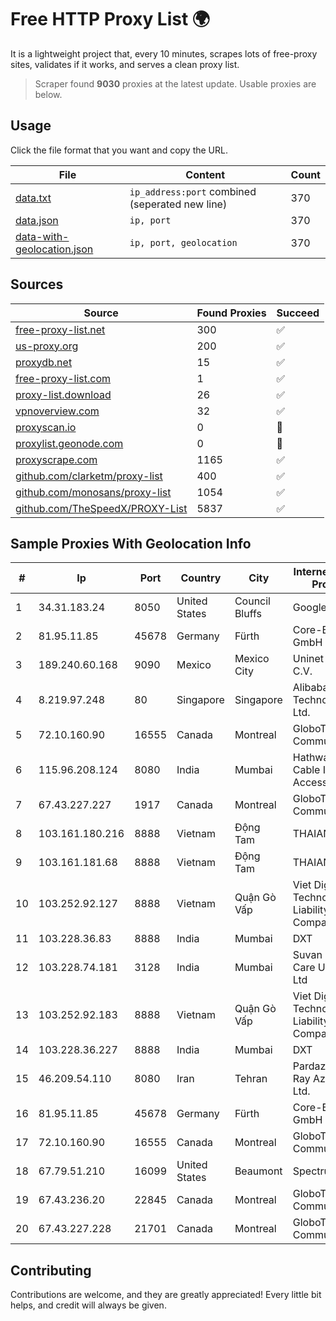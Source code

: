 
# Free HTTP Proxy List 🌍

It is a lightweight project that, every 10 minutes, scrapes lots of free-proxy sites, validates if it works, and serves a clean proxy list.


> Scraper found **9030** proxies at the latest update. Usable proxies are below.

## Usage

Click the file format that you want and copy the URL.


|File|Content|Count|
|----|-------|-----|
|[data.txt](https://raw.githubusercontent.com/themiralay/Proxy-List-World/master/data.txt)|`ip_address:port` combined (seperated new line)|370|
|[data.json](https://raw.githubusercontent.com/themiralay/Proxy-List-World/master/data.json)|`ip, port`|370|
|[data-with-geolocation.json](https://raw.githubusercontent.com/themiralay/Proxy-List-World/master/data-with-geolocation.json)|`ip, port, geolocation`|370|

## Sources

|Source|Found Proxies|Succeed|
|------|-------------|-------|
|[free-proxy-list.net](https://free-proxy-list.net)|300|✅|
|[us-proxy.org](https://www.us-proxy.org)|200|✅|
|[proxydb.net](http://proxydb.net)|15|✅|
|[free-proxy-list.com](https://free-proxy-list.com/?page=&port=&type%5B%5D=http&type%5B%5D=https&up_time=0&search=Search)|1|✅|
|[proxy-list.download](https://www.proxy-list.download/HTTP)|26|✅|
|[vpnoverview.com](https://vpnoverview.com/privacy/anonymous-browsing/free-proxy-servers)|32|✅|
|[proxyscan.io](https://www.proxyscan.io)|0|🚫|
|[proxylist.geonode.com](https://proxylist.geonode.com/api/proxy-list?limit=300&page=1&sort_by=lastChecked&sort_type=desc&protocols=http,https)|0|🚫|
|[proxyscrape.com](https://api.proxyscrape.com/v2/?request=displayproxies&protocol=http&timeout=10000&country=all&ssl=all&anonymity=all)|1165|✅|
|[github.com/clarketm/proxy-list](https://raw.githubusercontent.com/clarketm/proxy-list/master/proxy-list-raw.txt)|400|✅|
|[github.com/monosans/proxy-list](https://raw.githubusercontent.com/monosans/proxy-list/main/proxies/http.txt)|1054|✅|
|[github.com/TheSpeedX/PROXY-List](https://raw.githubusercontent.com/TheSpeedX/PROXY-List/master/http.txt)|5837|✅|


## Sample Proxies With Geolocation Info

|#|Ip|Port|Country|City|Internet Service Provider|
|-|--|----|-------|----|-------------------------|
|1|34.31.183.24|8050|United States|Council Bluffs|Google LLC|
|2|81.95.11.85|45678|Germany|Fürth|Core-Backbone GmbH|
|3|189.240.60.168|9090|Mexico|Mexico City|Uninet S.A. de C.V.|
|4|8.219.97.248|80|Singapore|Singapore|Alibaba (US) Technology Co., Ltd.|
|5|72.10.160.90|16555|Canada|Montreal|GloboTech Communications|
|6|115.96.208.124|8080|India|Mumbai|Hathway IP over Cable Internet Access|
|7|67.43.227.227|1917|Canada|Montreal|GloboTech Communications|
|8|103.161.180.216|8888|Vietnam|Động Tam|THAIAN|
|9|103.161.181.68|8888|Vietnam|Động Tam|THAIAN|
|10|103.252.92.127|8888|Vietnam|Quận Gò Vấp|Viet Digital Technology Liability Company|
|11|103.228.36.83|8888|India|Mumbai|DXT|
|12|103.228.74.181|3128|India|Mumbai|Suvan Medi Care Unit Pvt Ltd|
|13|103.252.92.183|8888|Vietnam|Quận Gò Vấp|Viet Digital Technology Liability Company|
|14|103.228.36.227|8888|India|Mumbai|DXT|
|15|46.209.54.110|8080|Iran|Tehran|Pardazeshgar Ray Azma Co. Ltd.|
|16|81.95.11.85|45678|Germany|Fürth|Core-Backbone GmbH|
|17|72.10.160.90|16555|Canada|Montreal|GloboTech Communications|
|18|67.79.51.210|16099|United States|Beaumont|Spectrum|
|19|67.43.236.20|22845|Canada|Montreal|GloboTech Communications|
|20|67.43.227.228|21701|Canada|Montreal|GloboTech Communications|



## Contributing

Contributions are welcome, and they are greatly appreciated! Every
little bit helps, and credit will always be given.

